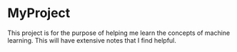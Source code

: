 # MyProject
This project is for the purpose of helping me learn the concepts of machine learning.
This will have extensive notes that I find helpful.
